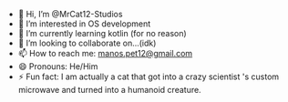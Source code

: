 - 👋 Hi, I’m @MrCat12-Studios
- 👀 I’m interested in OS development
- 🌱 I’m currently learning kotlin (for no reason)
- 💞️ I’m looking to collaborate on...(idk)
- 📫 How to reach me: manos.pet12@gmail.com
- 😄 Pronouns: He/Him
- ⚡ Fun fact: I am actually a cat that got into a crazy scientist 's custom microwave and turned into a humanoid creature.

<!---
MrCat12-Studios/MrCat12-Studios is a ✨ special ✨ repository because its `README.md` (this file) appears on your GitHub profile.
You can click the Preview link to take a look at your changes.
--->
